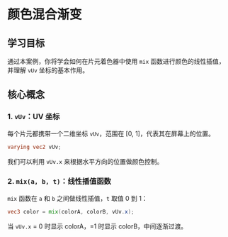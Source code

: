 # 颜色混合渐变

## 学习目标

通过本案例，你将学会如何在片元着色器中使用 `mix` 函数进行颜色的线性插值，并理解 `vUv` 坐标的基本作用。

## 核心概念

### 1. `vUv`：UV 坐标

每个片元都携带一个二维坐标 `vUv`，范围在 [0, 1]，代表其在屏幕上的位置。

```glsl
varying vec2 vUv;
```

我们可以利用 `vUv.x` 来根据水平方向的位置做颜色控制。

### 2. `mix(a, b, t)`：线性插值函数

`mix` 函数在 `a` 和 `b` 之间做线性插值，`t` 取值 0 到 1：

```glsl
vec3 color = mix(colorA, colorB, vUv.x);
```

当 `vUv.x` = 0 时显示 colorA，=1 时显示 colorB，中间逐渐过渡。
